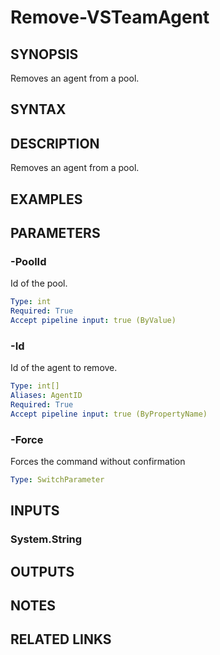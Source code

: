 


# Remove-VSTeamAgent

## SYNOPSIS

Removes an agent from a pool.

## SYNTAX

## DESCRIPTION

Removes an agent from a pool.

## EXAMPLES

## PARAMETERS

### -PoolId

Id of the pool.

```yaml
Type: int
Required: True
Accept pipeline input: true (ByValue)
```

### -Id

Id of the agent to remove.

```yaml
Type: int[]
Aliases: AgentID
Required: True
Accept pipeline input: true (ByPropertyName)
```

### -Force

Forces the command without confirmation

```yaml
Type: SwitchParameter
```

## INPUTS

### System.String

## OUTPUTS

## NOTES

## RELATED LINKS

